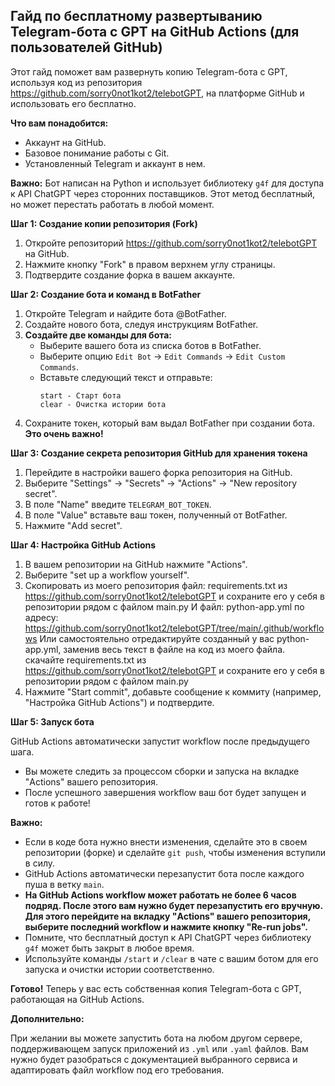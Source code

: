 ## Гайд по бесплатному развертыванию Telegram-бота с GPT на GitHub Actions (для пользователей GitHub)

Этот гайд поможет вам развернуть копию Telegram-бота с GPT, используя код из репозитория https://github.com/sorry0not1kot2/telebotGPT, на платформе GitHub и использовать его бесплатно. 

**Что вам понадобится:**

* Аккаунт на GitHub.
* Базовое понимание работы с Git.
* Установленный Telegram и аккаунт в нем.

**Важно:** Бот написан на Python и использует библиотеку `g4f` для доступа к API ChatGPT через сторонних поставщиков. Этот метод бесплатный, но может перестать работать в любой момент. 

**Шаг 1: Создание копии репозитория (Fork)**

1. Откройте репозиторий https://github.com/sorry0not1kot2/telebotGPT на GitHub.
2. Нажмите кнопку "Fork" в правом верхнем углу страницы.
3. Подтвердите создание форка в вашем аккаунте.

**Шаг 2: Создание бота и команд в BotFather**

1. Откройте Telegram и найдите бота @BotFather.
2. Создайте нового бота, следуя инструкциям BotFather.
3. **Создайте две команды для бота:**
   - Выберите вашего бота из списка ботов в BotFather.
   - Выберите опцию `Edit Bot` -> `Edit Commands` -> `Edit Custom Commands`.
   - Вставьте следующий текст и отправьте:
     ```
     start - Старт бота
     clear - Очистка истории бота
     ```
4. Сохраните токен, который вам выдал BotFather при создании бота. **Это очень важно!**

**Шаг 3: Создание секрета репозитория GitHub для хранения токена**

1. Перейдите в настройки вашего форка репозитория на GitHub.
2. Выберите "Settings" -> "Secrets" -> "Actions" -> "New repository secret".
3. В поле "Name" введите `TELEGRAM_BOT_TOKEN`.
4. В поле "Value" вставьте ваш токен, полученный от BotFather.
5. Нажмите "Add secret".

**Шаг 4: Настройка GitHub Actions**

1. В вашем репозитории на GitHub нажмите "Actions".
2. Выберите "set up a workflow yourself".
3. Скопировать из моего репозитория файл:
 requirements.txt из https://github.com/sorry0not1kot2/telebotGPT
 и сохраните его у себя в репозитории рядом с файлом main.py
И файл:
python-app.yml 
по адресу:
https://github.com/sorry0not1kot2/telebotGPT/tree/main/.github/workflows
Или самостоятельно отредактируйте созданный у вас python-app.yml, заменив весь текст в файле на  код из моего файла. 
 скачайте requirements.txt из https://github.com/sorry0not1kot2/telebotGPT
 и сохраните его у себя в репозитории рядом с файлом main.py
4. Нажмите "Start commit", добавьте сообщение к коммиту (например, "Настройка GitHub Actions") и подтвердите.

**Шаг 5: Запуск бота**

GitHub Actions автоматически запустит workflow после предыдущего шага.

* Вы можете следить за процессом сборки и запуска на вкладке "Actions" вашего репозитория.
* После успешного завершения workflow ваш бот будет запущен и готов к работе!

**Важно:**

* Если в коде бота нужно внести изменения, сделайте это в своем репозитории (форке) и сделайте `git push`, чтобы изменения вступили в силу.
* GitHub Actions автоматически перезапустит бота после каждого пуша в ветку `main`.
* **На GitHub Actions workflow может работать не более 6 часов подряд. После этого вам нужно будет перезапустить его вручную. Для этого перейдите на вкладку "Actions" вашего репозитория, выберите последний workflow и нажмите кнопку "Re-run jobs".**
* Помните, что бесплатный доступ к API ChatGPT через библиотеку `g4f` может быть закрыт в любое время. 
* Используйте команды `/start` и `/clear` в чате с вашим ботом для его запуска и очистки истории соответственно. 

**Готово!** Теперь у вас есть собственная копия Telegram-бота с GPT, работающая на GitHub Actions. 

**Дополнительно:**

При желании вы можете запустить бота на любом другом сервере, поддерживающем запуск приложений из `.yml` или `.yaml` файлов. Вам нужно будет разобраться с документацией выбранного сервиса и адаптировать файл workflow под его требования. 
